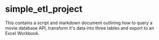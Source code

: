 # simple_etl_project
This contains a script and markdown document outlining how to query a movie database API, transform it's data into three tables and export to an Excel Workbook.
